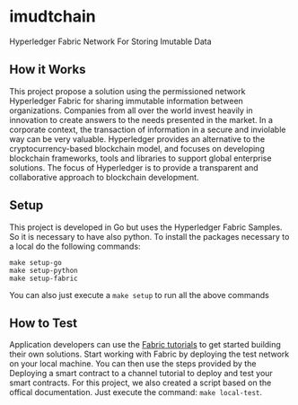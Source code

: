 # imudtchain
Hyperledger Fabric Network For Storing Imutable Data

## How it Works
This project propose a solution using the permissioned network Hyperledger Fabric for sharing immutable information between organizations. Companies from all over the world invest heavily in innovation to create answers to the needs presented in the market. In a corporate context, the transaction of information in a secure and inviolable way can be very valuable. Hyperledger provides an alternative to the cryptocurrency-based blockchain model, and focuses on developing blockchain frameworks, tools and libraries to support global enterprise solutions. The focus of Hyperledger is to provide a transparent and collaborative approach to blockchain development.
## Setup
This project is developed in Go but uses the Hyperledger Fabric Samples. So it is necessary to have also python. To install the packages necessary to a local do the following commands:
```
make setup-go
make setup-python
make setup-fabric 
```
You can also just execute a `make setup` to run all the above commands

## How to Test
Application developers can use the [Fabric tutorials](https://hyperledger-fabric.readthedocs.io/en/release-2.2/tutorials.html) to get started building their own solutions. Start working with Fabric by deploying the test network on your local machine. You can then use the steps provided by the Deploying a smart contract to a channel tutorial to deploy and test your smart contracts. For this project, we also created a script based on the offical documentation. Just execute the command: `make local-test`.
